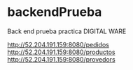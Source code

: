 # backendPrueba
Back end prueba practica DIGITAL WARE

http://52.204.191.159:8080/pedidos
<br/>
http://52.204.191.159:8080/productos
<br/>
http://52.204.191.159:8080/provedors
